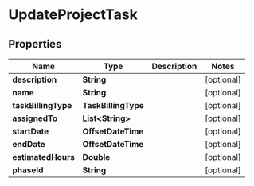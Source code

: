 

# UpdateProjectTask


## Properties

| Name | Type | Description | Notes |
|------------ | ------------- | ------------- | -------------|
|**description** | **String** |  |  [optional] |
|**name** | **String** |  |  [optional] |
|**taskBillingType** | **TaskBillingType** |  |  [optional] |
|**assignedTo** | **List&lt;String&gt;** |  |  [optional] |
|**startDate** | **OffsetDateTime** |  |  [optional] |
|**endDate** | **OffsetDateTime** |  |  [optional] |
|**estimatedHours** | **Double** |  |  [optional] |
|**phaseId** | **String** |  |  [optional] |




